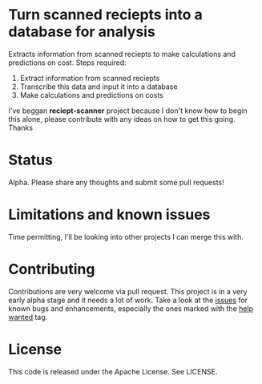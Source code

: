 # Turn scanned reciepts into a database for analysis

Extracts information from scanned reciepts to make calculations and predictions on cost.
Steps required:

1. Extract information from scanned reciepts
2. Transcribe this data and input it into a database
3. Make calculations and predictions on costs

I've beggan **reciept-scanner** project because I don't know how to begin this alone, please contribute with any ideas on how to get this going. Thanks

# Status

Alpha. Please share any thoughts and submit some pull requests!

# Limitations and known issues

Time permitting, I'll be looking into other projects I can merge this with. 

# Contributing

Contributions are very welcome via pull request. This project is in a very early
alpha stage and it needs a lot of work. Take a look at the 
[issues](https://github.com/oscarevolves/reciept-scanner/issues) for known bugs and
enhancements, especially the ones marked with the 
[help wanted](https://github.com/oscarevolves/reciept-scanner/labels/help%20wanted)
tag. 

# License

This code is released under the Apache License. See LICENSE.